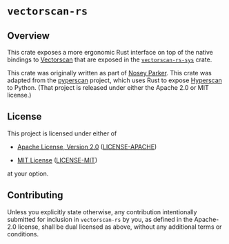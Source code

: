 # `vectorscan-rs`

## Overview
This crate exposes a more ergonomic Rust interface on top of the native bindings to [Vectorscan](https://github.com/Vectorcamp/vectorscan) that are exposed in the [`vectorscan-rs-sys`](../vectorscan-rs-sys) crate.

This crate was originally written as part of [Nosey Parker](https://github.com/praetorian-inc/noseyparker).
This crate was adapted from the [pyperscan](https://github.com/vlaci/pyperscan) project, which uses Rust to expose [Hyperscan](https://github.com/intel/hyperscan) to Python.
(That project is released under either the Apache 2.0 or MIT license.)


## License
This project is licensed under either of

- [Apache License, Version 2.0](https://www.apache.org/licenses/LICENSE-2.0)
  ([LICENSE-APACHE](../LICENSE-APACHE))

- [MIT License](https://opensource.org/licenses/MIT)
  ([LICENSE-MIT](../LICENSE-MIT))

at your option.


## Contributing
Unless you explicitly state otherwise, any contribution intentionally submitted for inclusion in `vectorscan-rs` by you, as defined in the Apache-2.0 license, shall be dual licensed as above, without any additional terms or conditions.
